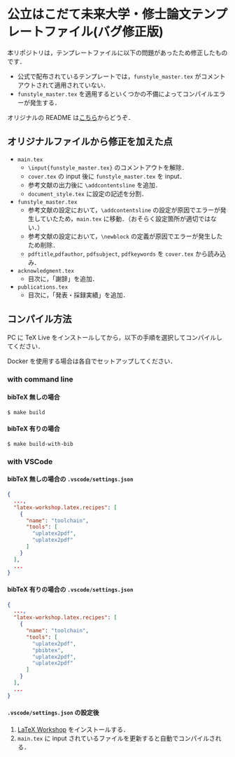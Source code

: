 # 公立はこだて未来大学・修士論文テンプレートファイル(バグ修正版)

本リポジトリは，テンプレートファイルに以下の問題があったため修正したものです．

- 公式で配布されているテンプレートでは，`funstyle_master.tex` がコメントアウトされて適用されていない．
- `funstyle_master.tex` を適用するといくつかの不備によってコンパイルエラーが発生する．

オリジナルの README は[こちら](./readme.txt)からどうぞ．

## オリジナルファイルから修正を加えた点

- `main.tex`
  - `\input{funstyle_master.tex}` のコメントアウトを解除．
  - `cover.tex` の input 後に `funstyle_master.tex` を input．
  - 参考文献の出力後に `\addcontentsline` を追加．
  - `document_style.tex` に設定の記述を分割．
- `funstyle_master.tex`
  - 参考文献の設定において，`\addcontentsline` の設定が原因でエラーが発生していたため，`main.tex` に移動．（おそらく設定箇所が適切ではない．）
  - 参考文献の設定において，`\newblock` の定義が原因でエラーが発生したため削除．
  - `pdftitle`,`pdfauthor`, `pdfsubject`, `pdfkeywords` を `cover.tex` から読み込み．
- `acknowledgment.tex`
  - 目次に，「謝辞」を追加．
- `publications.tex`
  - 目次に，「発表・採録実績」を追加．

## コンパイル方法

PC に TeX Live をインストールしてから，以下の手順を選択してコンパイルしてください．

Docker を使用する場合は各自でセットアップしてください．

### with command line

#### bibTeX 無しの場合

```.shell
$ make build
```

#### bibTeX 有りの場合

```.shell
$ make build-with-bib
```

### with VSCode

#### bibTeX 無しの場合の `.vscode/settings.json`

```.json
{
  ...,
  "latex-workshop.latex.recipes": [
    {
      "name": "toolchain",
      "tools": [
        "uplatex2pdf",
        "uplatex2pdf"
      ]
    }
  ],
  ...
}
```

#### bibTeX 有りの場合の `.vscode/settings.json`

```.json
{
  ...,
  "latex-workshop.latex.recipes": [
    {
      "name": "toolchain",
      "tools": [
        "uplatex2pdf",
        "pbibtex",
        "uplatex2pdf",
        "uplatex2pdf"
      ]
    }
  ],
  ...
}
```

#### `.vscode/settings.json` の設定後

1. [LaTeX Workshop](https://marketplace.visualstudio.com/items?itemName=James-Yu.latex-workshop) をインストールする．
2. `main.tex` に input されているファイルを更新すると自動でコンパイルされる．
